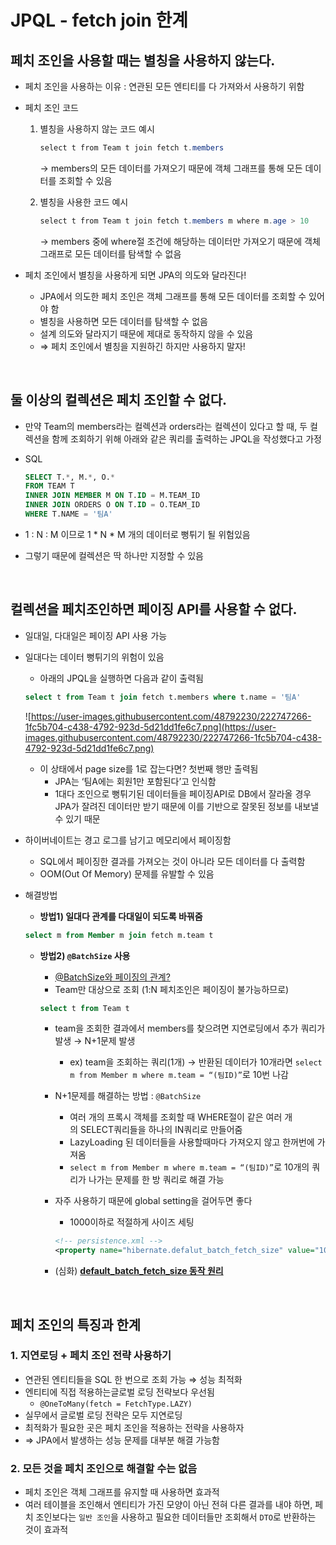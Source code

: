# JPQL - fetch join 한계

## 페치 조인을 사용할 때는 별칭을 사용하지 않는다.

- 페치 조인을 사용하는 이유 : 연관된 모든 엔티티를 다 가져와서 사용하기 위함
- 페치 조인 코드
    1. 별칭을 사용하지 않는 코드 예시
        
        ```java
        select t from Team t join fetch t.members
        ```
        
        → members의 모든 데이터를 가져오기 때문에 객체 그래프를 통해 모든 데이터를 조회할 수 있음
        
    2. 별칭을 사용한 코드 예시
        
        ```java
        select t from Team t join fetch t.members m where m.age > 10
        ```
        
        → members 중에 where절 조건에 해당하는 데이터만 가져오기 때문에 객체 그래프로 모든 데이터를 탐색할 수 없음
        
- 페치 조인에서 별칭을 사용하게 되면 JPA의 의도와 달라진다!
    - JPA에서 의도한 페치 조인은 객체 그래프를 통해 모든 데이터를 조회할 수 있어야 함
    - 별칭을 사용하면 모든 데이터를 탐색할 수 없음
    - 설계 의도와 달라지기 때문에 제대로 동작하지 않을 수 있음
    - ⇒ 페치 조인에서 별칭을 지원하긴 하지만 사용하지 말자!

<br>

## 둘 이상의 컬렉션은 페치 조인할 수 없다.

- 만약 Team의 members라는 컬렉션과 orders라는 컬렉션이 있다고 할 때, 두 컬렉션을 함께 조회하기 위해 아래와 같은 쿼리를 출력하는 JPQL을 작성했다고 가정
- SQL
    
    ```sql
    SELECT T.*, M.*, O.*
    FROM TEAM T 
    INNER JOIN MEMBER M ON T.ID = M.TEAM_ID
    INNER JOIN ORDERS O ON T.ID = O.TEAM_ID
    WHERE T.NAME = '팀A'
    ```
    
- 1 : N : M 이므로 1 * N * M 개의 데이터로 뻥튀기 될 위험있음
- 그렇기 때문에 컬렉션은 딱 하나만 지정할 수 있음

<br>

## 컬렉션을 페치조인하면 페이징 API를 사용할 수 없다.

- 일대일, 다대일은 페이징 API 사용 가능
- 일대다는 데이터 뻥튀기의 위험이  있음
    - 아래의 JPQL을 실행하면 다음과 같이 출력됨
    
    ```sql
    select t from Team t join fetch t.members where t.name = '팀A'
    ```
    
    ![https://user-images.githubusercontent.com/48792230/222747266-1fc5b704-c438-4792-923d-5d21dd1fe6c7.png](https://user-images.githubusercontent.com/48792230/222747266-1fc5b704-c438-4792-923d-5d21dd1fe6c7.png)
    
    - 이 상태에서 page size를 1로 잡는다면? 첫번째 행만 출력됨
        - JPA는 ‘팀A에는 회원1만 포함된다’고 인식함
        - 1대다 조인으로 뻥튀기된 데이터들을 페이징API로 DB에서 잘라올 경우 JPA가 잘려진 데이터만 받기 때문에 이를 기반으로 잘못된 정보를 내보낼 수 있기 때문
- 하이버네이트는 경고 로그를 남기고 메모리에서 페이징함
    - SQL에서 페이징한 결과를 가져오는 것이 아니라 모든 데이터를 다 출력함
    - OOM(Out Of Memory) 문제를 유발할 수 있음
- 해결방법
    - **방법1) 일대다 관계를 다대일이 되도록 바꿔줌**
    
    ```sql
    select m from Member m join fetch m.team t
    ```
    
    - **방법2) `@BatchSize` 사용**
        - [@BatchSize와 페이징의 관계?](https://www.inflearn.com/questions/247048/batchsize-%EC%99%80-%EC%BB%AC%EB%A0%89%EC%85%98-%ED%8E%98%EC%B9%98%EC%A1%B0%EC%9D%B8-%EA%B4%80%EB%A0%A8%ED%95%B4%EC%84%9C-%EC%A7%88%EB%AC%B8%EC%9D%B4-%EC%9E%88%EC%8A%B5%EB%8B%88%EB%8B%A4)
        - Team만 대상으로 조회 (1:N 페치조인은 페이징이 불가능하므로)
        
        ```sql
        select t from Team t
        ```
        
        - team을 조회한 결과에서 members를 찾으려면 지연로딩에서 추가 쿼리가 발생 → N+1문제 발생
            - ex) team을 조회하는 쿼리(1개) → 반환된 데이터가 10개라면 `select m from Member m where m.team = “(팀ID)”`로 10번 나감
        - N+1문제를 해결하는 방법 : `@BatchSize`
            - 여러 개의 프록시 객체를 조회할 때 WHERE절이 같은 여러 개의 SELECT쿼리들을 하나의 IN쿼리로 만들어줌
            - LazyLoading 된 데이터들을 사용할때마다 가져오지 않고 한꺼번에 가져옴
            - `select m from Member m where m.team = “(팀ID)”`로 10개의 쿼리가 나가는 문제를 한 방 쿼리로 해결 가능
        - 자주 사용하기 때문에 global setting을 걸어두면 좋다
            - 1000이하로 적절하게 사이즈 세팅
            
            ```xml
            <!-- persistence.xml -->
            <property name="hibernate.defalut_batch_fetch_size" value="100">
            ```
            
        - (심화) ****[default_batch_fetch_size 동작 원리](https://www.inflearn.com/questions/34469/default-batch-fetch-size-%EA%B4%80%EB%A0%A8%EC%A7%88%EB%AC%B8)****

<br>

## 페치 조인의 특징과 한계

### 1. 지연로딩 + 페치 조인 전략 사용하기

- 연관된 엔티티들을 SQL 한 번으로 조회 가능 ⇒ 성능 최적화
- 엔티티에 직접 적용하는글로벌 로딩 전략보다 우선됨
    - `@OneToMany(fetch = FetchType.LAZY)`
- 실무에서 글로벌 로딩 전략은 모두 지연로딩
- 최적화가 필요한 곳은 페치 조인을 적용하는 전략을 사용하자
- ⇒ JPA에서 발생하는 성능 문제를 대부분 해결 가능함

### 2. 모든 것을 페치 조인으로 해결할 수는 없음

- 페치 조인은 객체 그래프를 유지할 때 사용하면 효과적
- 여러 테이블을 조인해서 엔티티가 가진 모양이 아닌 전혀 다른 결과를 내야 하면, 페치 조인보다는 `일반 조인`을 사용하고 필요한 데이터들만 조회해서 `DTO`로 반환하는 것이 효과적
